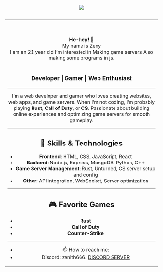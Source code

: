<div align="center">
<img src="https://i.imgur.com/FMdfaKh.gif">
<br><br>
<table width="100%">
<td width="50%">
<div align="center">

  
&nbsp;<p align="center">
<b>He-hey! 👋</b><br>
My name is Zeny<br>
I am an 21 year old I’m interested in Making game servers Also making some programs in js.<br><br>

### Developer | Gamer | Web Enthusiast

---

I'm a web developer and gamer who loves creating websites, web apps, and game servers. When I’m not coding, I’m probably playing **Rust**, **Call of Duty**, or **CS**. Passionate about building online experiences and optimizing game servers for smooth gameplay.

---

## 🚀 Skills & Technologies

- **Frontend**: HTML, CSS, JavaScript, React
- **Backend**: Node.js, Express, MongoDB, Python, C++
- **Game Server Management**: Rust, Unturned, CS server setup and config
- **Other**: API integration, WebSocket, Server optimization

---

## 🎮 Favorite Games

- **Rust**
- **Call of Duty**
- **Counter-Strike**

---






- 📫 How to reach me:
- Discord: zenith666.
[DISCORD SERVER](https://discord.gg/legendntw)
